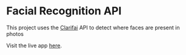 # Facial Recognition API

This project uses the [Clarifai](https://www.clarifai.com/) API to detect where faces are present in photos 

Visit the live app [here](https://akinghill.github.io/face-identifier).

